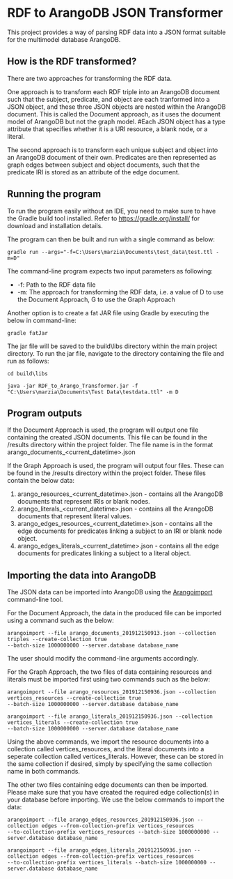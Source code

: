 # RDF to ArangoDB JSON Transformer

This project provides a way of parsing RDF data into a JSON format suitable for the multimodel database ArangoDB.

## How is the RDF transformed?

There are two approaches for transforming the RDF data. 

One approach is to transform each RDF triple into an ArangoDB document such that 
the subject, predicate, and object are each tranformed into a JSON object, and 
these three JSON objects are nested within the ArangoDB document. 
This is called the Document approach, as it uses the document model of ArangoDB 
but not the graph model.
#Each JSON object has a type attribute that specifies whether it is a URI resource, a blank node, or a literal. 

The second approach is to transform each unique subject and object into an ArangoDB document of their own.
Predicates are then represented as graph edges between subject and object documents, 
such that the predicate IRI is stored as an attribute of the edge document.

## Running the program

To run the program easily without an IDE, you need to make sure to have the Gradle build tool installed. 
Refer to https://gradle.org/install/ for download and installation details.

The program can then be built and run with a single command as below:
    
    gradle run --args="-f=C:\Users\marzia\Documents\test_data\test.ttl -m=D"

The command-line program expects two input parameters as following:
- -f: Path to the RDF data file
- -m: The approach for transforming the RDF data, i.e. a value of D to use the Document Approach, G to use the Graph Approach

Another option is to create a fat JAR file using Gradle by executing the below in command-line:
   
    gradle fatJar
    
The jar file will be saved to the build\libs directory within the main project directory. To run the jar file, navigate 
to the directory containing the file and run as follows:
    
    cd build\libs
    
    java -jar RDF_to_Arango_Transformer.jar -f "C:\Users\marzia\Documents\Test Data\testdata.ttl" -m D

## Program outputs

If the Document Approach is used, the program will output one file containing the created JSON documents.
This file can be found in the /results directory within the project folder. The file name is in the format
arango_documents_<current_datetime>.json 

If the Graph Approach is used, the program will output four files. These can be found in the /results directory within the project folder.
These files contain the below data:
1. arango_resources_<current_datetime>.json - contains all the ArangoDB documents that represent IRIs or blank nodes.
2. arango_literals_<current_datetime>.json - contains all the ArangoDB documents that represent literal values.
3. arango_edges_resources_<current_datetime>.json - contains all the edge documents for predicates linking a subject to an IRI or blank node object.
4. arango_edges_literals_<current_datetime>.json - contains all the edge documents for predicates linking a subject to a literal object.

## Importing the data into ArangoDB

The JSON data can be imported into ArangoDB using the [Arangoimport](https://www.arangodb.com/docs/stable/programs-arangoimport-examples-json.html) command-line tool.

For the Document Approach, the data in the produced file can be imported using a command such as the below:

    arangoimport --file arango_documents_201912150913.json --collection triples --create-collection true 
    --batch-size 1000000000 --server.database database_name

The user should modify the command-line arguments accordingly. 

For the Graph Approach, the two files of data containing resources and literals must be imported first using two commands such as the below:
    
    arangoimport --file arango_resources_201912150936.json --collection vertices_resources --create-collection true 
    --batch-size 1000000000 --server.database database_name

    arangoimport --file arango_literals_201912150936.json --collection vertices_literals --create-collection true 
    --batch-size 1000000000 --server.database database_name

Using the above commands, we import the resource documents into a collection called vertices_resources, and the literal documents into a seperate
collection called vertices_literals. However, these can be stored in the same collection if desired, simply by specifying the same collection name
in both commands.

The other two files containing edge documents can then be imported. Please make sure that you have created the required edge collection(s) in your
database before importing. We use the below commands to import the data:
    
    arangoimport --file arango_edges_resources_201912150936.json --collection edges --from-collection-prefix vertices_resources 
    --to-collection-prefix vertices_resources --batch-size 1000000000 --server.database database_name

    arangoimport --file arango_edges_literals_201912150936.json --collection edges --from-collection-prefix vertices_resources 
    --to-collection-prefix vertices_literals --batch-size 1000000000 --server.database database_name



